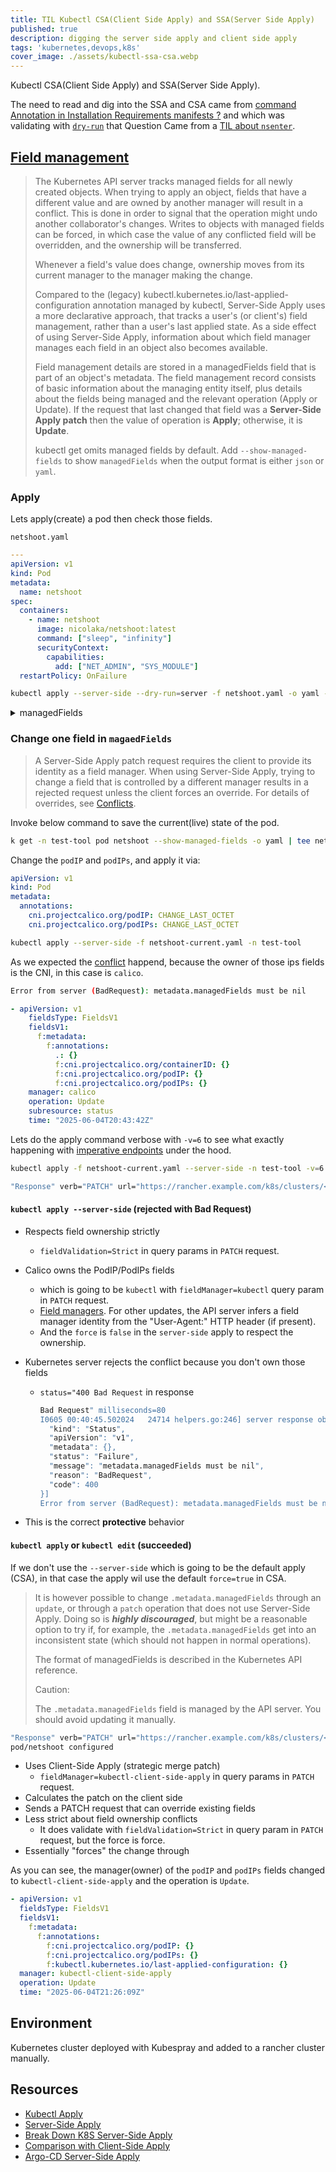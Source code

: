 ```yaml
---
title: TIL Kubectl CSA(Client Side Apply) and SSA(Server Side Apply)
published: true
description: digging the server side apply and client side apply
tags: 'kubernetes,devops,k8s'
cover_image: ./assets/kubectl-ssa-csa.webp
---
```


Kubectl CSA(Client Side Apply) and SSA(Server Side Apply).

The need to read and dig into the SSA and CSA came from [command Annotation in Installation Requirements manifests ?][longhorn-discussion] and which was validating with [`dry-run`][dry-run] that Question Came from a [TIL about `nsenter`][til-nsenter].

## [Field management][field-mngmnt]

> The Kubernetes API server tracks managed fields for all newly created objects. When trying to apply an object, fields that have a different value and are owned by another manager will result in a conflict. This is done in order to signal that the operation might undo another collaborator's changes. Writes to objects with managed fields can be forced, in which case the value of any conflicted field will be overridden, and the ownership will be transferred.
>
> Whenever a field's value does change, ownership moves from its current manager to the manager making the change.
>
> Compared to the (legacy) kubectl.kubernetes.io/last-applied-configuration annotation managed by kubectl, Server-Side Apply uses a more declarative approach, that tracks a user's (or client's) field management, rather than a user's last applied state. As a side effect of using Server-Side Apply, information about which field manager manages each field in an object also becomes available.
>
> Field management details are stored in a managedFields field that is part of an object's metadata.
> The field management record consists of basic information about the managing entity itself, plus details about the fields being managed and the relevant operation (Apply or Update). If the request that last changed that field was a **Server-Side Apply patch** then the value of operation is **Apply**; otherwise, it is **Update**.
>
> kubectl get omits managed fields by default. Add `--show-managed-fields` to show `managedFields` when the output format is either `json` or `yaml`.

### Apply

Lets apply(create) a pod then check those fields.

`netshoot.yaml`

```yaml
---
apiVersion: v1
kind: Pod
metadata:
  name: netshoot
spec:
  containers:
    - name: netshoot
      image: nicolaka/netshoot:latest
      command: ["sleep", "infinity"]
      securityContext:
        capabilities:
          add: ["NET_ADMIN", "SYS_MODULE"]
  restartPolicy: OnFailure
```

```bash
kubectl apply --server-side --dry-run=server -f netshoot.yaml -o yaml -n test-tool --show-managed-fields | yq .metadata.managedFields
```

<details>
  <summary>managedFields</summary>

```yaml
managedFields:
  - apiVersion: v1
    fieldsType: FieldsV1
    fieldsV1:
      f:spec:
        f:containers:
          k:{"name":"netshoot"}:
            .: {}
            f:command: {}
            f:image: {}
            f:name: {}
            f:securityContext:
              f:capabilities:
                f:add: {}
        f:restartPolicy: {}
    manager: kubectl
    operation: Apply
    time: "2025-06-04T20:43:41Z"
  - apiVersion: v1
    fieldsType: FieldsV1
    fieldsV1:
      f:metadata:
        f:annotations:
          .: {}
          f:cni.projectcalico.org/containerID: {}
          f:cni.projectcalico.org/podIP: {}
          f:cni.projectcalico.org/podIPs: {}
    manager: calico
    operation: Update
    subresource: status
    time: "2025-06-04T20:43:42Z"
  - apiVersion: v1
    fieldsType: FieldsV1
    fieldsV1:
      f:metadata:
        f:annotations:
          f:ambient.istio.io/redirection: {}
    manager: install-cni
    operation: Update
    subresource: status
    time: "2025-06-04T20:43:42Z"
  - apiVersion: v1
    fieldsType: FieldsV1
    fieldsV1:
      f:status:
        f:conditions:
          k:{"type":"ContainersReady"}:
            .: {}
            f:lastProbeTime: {}
            f:lastTransitionTime: {}
            f:status: {}
            f:type: {}
          k:{"type":"Initialized"}:
            .: {}
            f:lastProbeTime: {}
            f:lastTransitionTime: {}
            f:status: {}
            f:type: {}
          k:{"type":"Ready"}:
            .: {}
            f:lastProbeTime: {}
            f:lastTransitionTime: {}
            f:status: {}
            f:type: {}
        f:containerStatuses: {}
        f:hostIP: {}
        f:phase: {}
        f:podIP: {}
        f:podIPs:
          .: {}
          k:{"ip":"10.237.81.196"}:
            .: {}
            f:ip: {}
        f:startTime: {}
    manager: kubelet
    operation: Update
    subresource: status
    time: "2025-06-04T20:43:43Z"

```

</details>

### Change one field in `magaedFields`

> A Server-Side Apply patch request requires the client to provide its identity as a field manager. When using Server-Side Apply, trying to change a field that is controlled by a different manager results in a rejected request unless the client forces an override. For details of overrides, see [Conflicts][conflicts].

Invoke below command to save the current(live) state of the pod.

```bash
k get -n test-tool pod netshoot --show-managed-fields -o yaml | tee netshoot-current.yaml
```

Change the `podIP` and `podIPs`, and apply it via:

```yaml
apiVersion: v1
kind: Pod
metadata:
  annotations:
    cni.projectcalico.org/podIP: CHANGE_LAST_OCTET
    cni.projectcalico.org/podIPs: CHANGE_LAST_OCTET
```

```bash
kubectl apply --server-side -f netshoot-current.yaml -n test-tool
```

As we expected the [conflict][conflicts] happend, because the owner of those ips fields is the CNI, in this case is `calico`.

```bash
Error from server (BadRequest): metadata.managedFields must be nil
```

```yaml
- apiVersion: v1
    fieldsType: FieldsV1
    fieldsV1:
      f:metadata:
        f:annotations:
          .: {}
          f:cni.projectcalico.org/containerID: {}
          f:cni.projectcalico.org/podIP: {}
          f:cni.projectcalico.org/podIPs: {}
    manager: calico
    operation: Update
    subresource: status
    time: "2025-06-04T20:43:42Z"

```

Lets do the apply command verbose with `-v=6` to see what exactly happening with [imperative endpoints][imperative-endpoints] under the hood.

```bash
kubectl apply -f netshoot-current.yaml --server-side -n test-tool -v=6
```

```bash
"Response" verb="PATCH" url="https://rancher.example.com/k8s/clusters/<CLUSTER_ID>/api/v1/namespaces/test-tool/pods/netshoot?fieldManager=kubectl&fieldValidation=Strict&force=false" status="400 Bad Request" milliseconds=80
```

#### `kubectl apply --server-side` (rejected with Bad Request)

- Respects field ownership strictly
  - `fieldValidation=Strict` in query params in `PATCH` request.
- Calico owns the PodIP/PodIPs fields
  - which is going to be `kubectl` with `fieldManager=kubectl` query param in `PATCH` request.
  - [Field managers][field-managers]. For other updates, the API server infers a field manager identity from the "User-Agent:" HTTP header (if present).
  - And the `force` is `false` in the `server-side` apply to respect the ownership.
- Kubernetes server rejects the conflict because you don't own those fields
  - `status="400 Bad Request` in response

    ```bash
    Bad Request" milliseconds=80
    I0605 00:40:45.502024   24714 helpers.go:246] server response object: %s[{
      "kind": "Status",
      "apiVersion": "v1",
      "metadata": {},
      "status": "Failure",
      "message": "metadata.managedFields must be nil",
      "reason": "BadRequest",
      "code": 400
    }]
    Error from server (BadRequest): metadata.managedFields must be nil
    ```

- This is the correct **protective** behavior

#### `kubectl apply` or `kubectl edit` (succeeded)

If we don't use the `--server-side` which is going to be the default apply (CSA), in that case the apply wil use the default `force=true` in CSA.

> It is however possible to change `.metadata.managedFields` through an `update`, or through a `patch` operation that does not use Server-Side Apply. Doing so is ***highly discouraged***, but might be a reasonable option to try if, for example, the `.metadata.managedFields` get into an inconsistent state (which should not happen in normal operations).
>
> The format of managedFields is described in the Kubernetes API reference.
>
> Caution:
>
> The `.metadata.managedFields` field is managed by the API server. You should avoid updating it manually.

```bash
"Response" verb="PATCH" url="https://rancher.example.com/k8s/clusters/<CLUSTER_ID>/api/v1/namespaces/test-tool/pods/netshoot?fieldManager=kubectl-client-side-apply&fieldValidation=Strict" status="200 OK" milliseconds=97
pod/netshoot configured
```

- Uses Client-Side Apply (strategic merge patch)
  - `fieldManager=kubectl-client-side-apply` in query params in `PATCH` request.
- Calculates the patch on the client side
- Sends a PATCH request that can override existing fields
- Less strict about field ownership conflicts
  - It does validate with `fieldValidation=Strict` in query param in `PATCH` request, but the force is force.
- Essentially "forces" the change through

As you can see, the manager(owner) of the `podIP` and `podIPs` fields changed to `kubectl-client-side-apply` and the operation is `Update`.

```yaml
- apiVersion: v1
  fieldsType: FieldsV1
  fieldsV1:
    f:metadata:
      f:annotations:
        f:cni.projectcalico.org/podIP: {}
        f:cni.projectcalico.org/podIPs: {}
        f:kubectl.kubernetes.io/last-applied-configuration: {}
  manager: kubectl-client-side-apply
  operation: Update
  time: "2025-06-04T21:26:09Z"

```

## Environment

Kubernetes cluster deployed with Kubespray and added to a rancher cluster manually.

## Resources

- [Kubectl Apply][kubectl-apply]
- [Server-Side Apply][server-side-apply]
- [Break Down K8S Server-Side Apply][breakdown-k8s-ssa]
- [Comparison with Client-Side Apply][comparison-with-client-side-apply]
- [Argo-CD Server-Side Apply][argocd-ssa]

[kubectl-apply]: https://youtu.be/1DWWlcDUxtA
[breakdown-k8s-ssa]: https://medium.com/swlh/break-down-kubernetes-server-side-apply-5d59f6a14e26
[comparison-with-client-side-apply]: https://kubernetes.io/docs/reference/using-api/server-side-apply/#comparison-with-client-side-apply
[server-side-apply]: https://kubernetes.io/docs/reference/using-api/server-side-apply/
[longhorn-discussion]: https://github.com/longhorn/longhorn/discussions/11008
[til-nsenter]: https://dev.to/alimehr75/til-may-28-2025-5547
[field-mngmnt]: https://kubernetes.io/docs/reference/using-api/server-side-apply/#field-management
[argocd-ssa]: https://argo-cd.readthedocs.io/en/stable/user-guide/sync-options/#server-side-apply
[conflicts]: https://kubernetes.io/docs/reference/using-api/server-side-apply/#conflicts
[dry-run]: https://youtu.be/1DWWlcDUxtA?t=704
[imperative-endpoints]: https://youtu.be/1DWWlcDUxtA?t=638
[field-managers]: https://kubernetes.io/docs/reference/using-api/server-side-apply/#managers
